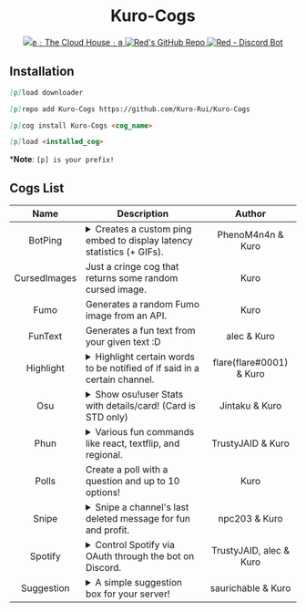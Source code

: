<h1 align="center">Kuro-Cogs</h1>
<p align="center">
  <a href="https://discord.gg/Zef3pD8Yt5">
    <img src="https://img.shields.io/badge/ʚ﹕The%20Cloud%20House﹕ɞ-Join-a2cbeb?style=flat&logo=discord&link=https://discord.gg/Zef3pD8Yt5&labelColor=f0a8b4" alt="ʚ﹕The Cloud House﹕ɞ">
  </a>
  <a href="https://github.com/Cog-Creators/Red-DiscordBot">
    <img src="https://img.shields.io/badge/Red%20Discord%20Bot-v3-cb533f?style=flat&logo=github&link=https://github.com/Cog-Creators/Red-DiscordBot" alt="Red's GitHub Repo">
  </a>
  <a href="https://discord.gg/red">
    <img src="https://img.shields.io/badge/Red﹣Discord%20Bot-Join-cb533f?style=flat&logo=discord&link=https://discord.gg/red" alt="Red - Discord Bot">
  </a>
</p>

## Installation
<!-- So you can copy and paste it one by one :D -->
```md
[p]load downloader
```
```md
[p]repo add Kuro-Cogs https://github.com/Kuro-Rui/Kuro-Cogs
```
```md
[p]cog install Kuro-Cogs <cog_name>
```
```md
[p]load <installed_cog>
```
***Note**: `[p] is your prefix!`

## Cogs List
|     Name     |                       Description                        |            Author            |
|:------------:|----------------------------------------------------------|:----------------------------:|
|   BotPing    | <details><summary>Creates a custom ping embed to display latency statistics (+ GIFs).</summary>Fork from https://github.com/phenom4n4n/phen-cogs/tree/master/customping</details>   |        PhenoM4n4n & Kuro        |
| CursedImages | Just a cringe cog that returns some random cursed image. |             Kuro             |
|     Fumo     | Generates a random Fumo image from an API.               |             Kuro             |
|   FunText    | Generates a fun text from your given text :D             |         alec & Kuro          |
|  Highlight   | <details><summary>Highlight certain words to be notified of if said in a certain channel.</summary> Fork from https://github.com/flaree/flare-cogs/tree/master/highlight</details>    |    flare(flare#0001) & Kuro     |
|     Osu      | <details><summary>Show osu!user Stats with details/card! (Card is STD only)</summary>Fork from https://github.com/Jintaku/Jintaku-Cogs-V3/tree/master/osu</details>            |         Jintaku & Kuro          |
|     Phun     | <details><summary>Various fun commands like react, textflip, and regional.</summary>Fork from https://github.com/TrustyJAID/Trusty-cogs/tree/master/fun</details>          |        TrustyJAID & Kuro        |
|    Polls     | Create a poll with a question and up to 10 options!      |             Kuro             |
|    Snipe     | <details><summary>Snipe a channel's last deleted message for fun and profit.</summary>Fork from https://github.com/npc203/npc-cogs/tree/main/snipe</details>                                           |          npc203 & Kuro          |
|   Spotify    | <details><summary>Control Spotify via OAuth through the bot on Discord.</summary>Fork from https://github.com/kaogurai/trusty/tree/master/spotify</details>                                             |     TrustyJAID, alec & Kuro     |
|  Suggestion  | <details><summary>A simple suggestion box for your server!</summary>Fork from https://github.com/elijabesu/SauriCogs/tree/master/suggestion</details>                                                   |       saurichable & Kuro        |
